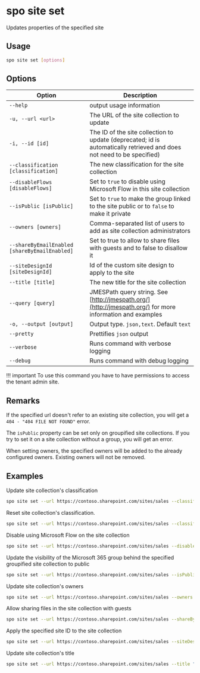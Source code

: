 # spo site set

Updates properties of the specified site

## Usage

```sh
spo site set [options]
```

## Options

Option|Description
------|-----------
`--help`|output usage information
`-u, --url <url>`|The URL of the site collection to update
`-i, --id [id]`|The ID of the site collection to update (deprecated; id is automatically retrieved and does not need to be specified)
`--classification [classification]`|The new classification for the site collection
`--disableFlows [disableFlows]`|Set to `true` to disable using Microsoft Flow in this site collection
`--isPublic [isPublic]`|Set to `true` to make the group linked to the site public or to `false` to make it private
`--owners [owners]`|Comma-separated list of users to add as site collection administrators
`--shareByEmailEnabled [shareByEmailEnabled]`|Set to true to allow to share files with guests and to false to disallow it
`--siteDesignId [siteDesignId]`|Id of the custom site design to apply to the site
`--title [title]`|The new title for the site collection
`--query [query]`|JMESPath query string. See [http://jmespath.org/](http://jmespath.org/) for more information and examples
`-o, --output [output]`|Output type. `json,text`. Default `text`
`--pretty`|Prettifies `json` output
`--verbose`|Runs command with verbose logging
`--debug`|Runs command with debug logging

!!! important
    To use this command you have to have permissions to access the tenant admin site.

## Remarks

If the specified url doesn't refer to an existing site collection, you will get a `404 - "404 FILE NOT FOUND"` error.

The `isPublic` property can be set only on groupified site collections. If you try to set it on a site collection without a group, you will get an error.

When setting owners, the specified owners will be added to the already configured owners. Existing owners will not be removed.

## Examples

Update site collection's classification

```sh
spo site set --url https://contoso.sharepoint.com/sites/sales --classification MBI
```

Reset site collection's classification.

```sh
spo site set --url https://contoso.sharepoint.com/sites/sales --classification
```

Disable using Microsoft Flow on the site collection

```sh
spo site set --url https://contoso.sharepoint.com/sites/sales --disableFlows true
```

Update the visibility of the Microsoft 365 group behind the specified groupified site collection to public

```sh
spo site set --url https://contoso.sharepoint.com/sites/sales --isPublic true
```

Update site collection's owners

```sh
spo site set --url https://contoso.sharepoint.com/sites/sales --owners "john@contoso.onmicrosoft.com,steve@contoso.onmicrosoft.com"
```

Allow sharing files in the site collection with guests

```sh
spo site set --url https://contoso.sharepoint.com/sites/sales --shareByEmailEnabled true
```

Apply the specified site ID to the site collection

```sh
spo site set --url https://contoso.sharepoint.com/sites/sales --siteDesignId "eb2f31da-9461-4fbf-9ea1-9959b134b89e"
```

Update site collection's title

```sh
spo site set --url https://contoso.sharepoint.com/sites/sales --title "My new site"
```
